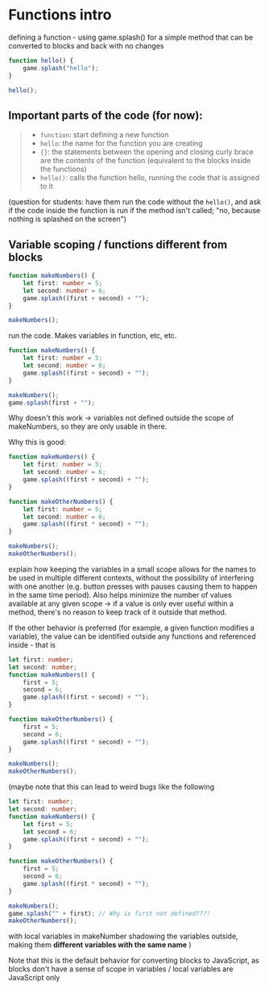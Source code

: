 # Functions intro

defining a function - using game.splash() for a simple method that can be converted to blocks and back with no changes

```typescript
function hello() {
    game.splash("hello");
}

hello();
```

## Important parts of the code (for now):

>* `function`: start defining a new function 
>* `hello`: the name for the function you are creating
>* `{}`: the statements between the opening and closing curly brace are the contents of the function (equivalent to the blocks inside the functions)
>* `hello()`: calls the function hello, running the code that is assigned to it

(question for students: have them run the code without the `hello()`, and ask if the code inside the function is run if the method isn't called; "no, because nothing is splashed on the screen")

## Variable scoping / functions different from blocks

```typescript
function makeNumbers() {
    let first: number = 5;
    let second: number = 6;
    game.splash((first + second) + "");
}

makeNumbers();
```

run the code. Makes variables in function, etc, etc.

```typescript
function makeNumbers() {
    let first: number = 5;
    let second: number = 6;
    game.splash((first + second) + "");
}

makeNumbers();
game.splash(first + "");
```

Why doesn't this work -> variables not defined outside the scope of makeNumbers, so they are only usable in there.

Why this is good:

```typescript
function makeNumbers() {
    let first: number = 5;
    let second: number = 6;
    game.splash((first + second) + "");
}

function makeOtherNumbers() {
    let first: number = 5;
    let second: number = 6;
    game.splash((first * second) + "");
}

makeNumbers();
makeOtherNumbers();
```

explain how keeping the variables in a small scope allows for the names to be used in multiple different contexts, without the possibility of interfering with one another (e.g. button presses with pauses causing them to happen in the same time period). Also helps minimize the number of values available at any given scope -> if a value is only ever useful within a method, there's no reason to keep track of it outside that method.

If the other behavior is preferred (for example, a given function modifies a variable), the value can be identified outside any functions and referenced inside - that is

```typescript
let first: number;
let second: number;
function makeNumbers() {
    first = 5;
    second = 6;
    game.splash((first + second) + "");
}

function makeOtherNumbers() {
    first = 5;
    second = 6;
    game.splash((first * second) + "");
}

makeNumbers();
makeOtherNumbers();
```

(maybe note that this can lead to weird bugs like the following
```typescript
let first: number;
let second: number;
function makeNumbers() {
    let first = 5;
    let second = 6;
    game.splash((first + second) + "");
}

function makeOtherNumbers() {
    first = 5;
    second = 6;
    game.splash((first * second) + "");
}

makeNumbers();
game.splash("" + first); // Why is first not defined???!
makeOtherNumbers();
```
with local variables in makeNumber shadowing the variables outside, making them **different variables with the same name**
)

Note that this is the default behavior for converting blocks to JavaScript, as blocks don't have a sense of scope in variables / local variables are JavaScript only